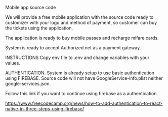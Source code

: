 
Mobile app source code

We will provide a free mobile application with the source code ready to customizer with your logo and method of payment, so customer can buy the tickets using the application.

The application is ready to buy mobile passes and recharge mifare cards.

System is ready to accept Authorized.net as a payment gateway.  

INSTRUCTIONS
Copy env file to .env and change variables with your values.

AUTHENTICATION.
System is already setup to use basic authentication using FIREBASE. 
Source code will not have GoogleService-info.plist neither google-services.json. 

Follow this link if you want to continue using firebase as a authentication.

https://www.freecodecamp.org/news/how-to-add-authentication-to-react-native-in-three-steps-using-firebase/